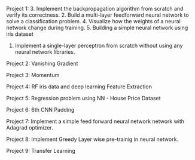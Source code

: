 Project 1:
3. Implement the backpropagation algorithm from scratch and verify its correctness.
2. Build a multi-layer feedforward neural network to solve a classification problem.
4. Visualize how the weights of a neural network change during training.
5. Building a simple neural network using iris dataset
1. Implement a single-layer perceptron from scratch without using any neural network libraries.

Project 2: Vanishing Gradient

Project 3: Momentum

Project 4: RF iris data and deep learning Feature Extraction

Project 5: Regression problem using NN - House Price Dataset

Project 6: 6th CNN Padding

Project 7: Implement a simple feed forward neural network network with Adagrad optimizer.

Project 8: Implement Greedy Layer wise pre-trainig in neural network.

Project 9: Transfer Learning
